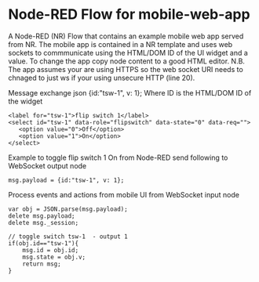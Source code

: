 Node-RED Flow for mobile-web-app
=================================

A Node-RED (NR) Flow that contains an example mobile web app served from NR.  The mobile app is contained in a NR template and uses web sockets to commmunicate using the HTML/DOM ID of the UI widget and a value. To change the app copy node content to a good HTML editor. N.B. The app assumes your are using HTTPS so the web socket URI needs to chnaged to just ws if your using unsecure HTTP (line 20).

Message exchange json {id:"tsw-1", v: 1};
Where ID is the HTML/DOM ID of the widget 
```
<label for="tsw-1">flip switch 1</label>
<select id="tsw-1" data-role="flipswitch" data-state="0" data-req="">
   <option value="0">Off</option>
   <option value="1">On</option>
</select>
```
Example to toggle flip switch 1 On from Node-RED send following to WebSocket output node
```
msg.payload = {id:"tsw-1", v: 1};
``` 

Process events and actions from mobile UI from WebSocket input node
``` 
var obj = JSON.parse(msg.payload);
delete msg.payload;
delete msg._session;

// toggle switch tsw-1	- output 1 
if(obj.id=="tsw-1"){
	msg.id = obj.id; 	
	msg.state = obj.v;	
	return msg;
}
```
